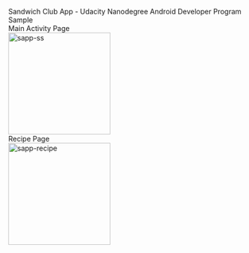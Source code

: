 Sandwich Club App - Udacity Nanodegree Android Developer Program Sample<br/>
Main Activity Page<br/>
<img width="205" alt="sapp-ss" src="https://user-images.githubusercontent.com/55480440/100319251-5a52a200-2fd0-11eb-9c18-72ae3666dcff.PNG"><br/>
Recipe Page<br/>
<img width="205" alt="sapp-recipe" src="https://user-images.githubusercontent.com/55480440/100319246-59ba0b80-2fd0-11eb-8bcb-d845fb899eb8.PNG"><br/>
